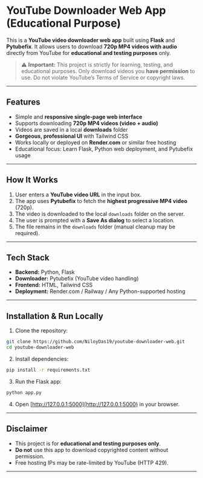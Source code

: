 # YouTube Downloader Web App (Educational Purpose)

This is a **YouTube video downloader web app** built using **Flask** and **Pytubefix**. It allows users to download **720p MP4 videos with audio** directly from YouTube for **educational and testing purposes** only.  

> ⚠️ **Important:** This project is strictly for learning, testing, and educational purposes. Only download videos you **have permission** to use. Do not violate YouTube’s Terms of Service or copyright laws.

---

## Features

- Simple and **responsive single-page web interface**  
- Supports downloading **720p MP4 videos (video + audio)**  
- Videos are saved in a local **downloads** folder  
- **Gorgeous, professional UI** with Tailwind CSS  
- Works locally or deployed on **Render.com** or similar free hosting  
- Educational focus: Learn Flask, Python web deployment, and Pytubefix usage  

---

## How It Works

1. User enters a **YouTube video URL** in the input box.  
2. The app uses **Pytubefix** to fetch the **highest progressive MP4 video** (720p).  
3. The video is downloaded to the local `downloads` folder on the server.  
4. The user is prompted with a **Save As dialog** to select a location.  
5. The file remains in the `downloads` folder (manual cleanup may be required).  

---

## Tech Stack

- **Backend:** Python, Flask  
- **Downloader:** Pytubefix (YouTube video handling)  
- **Frontend:** HTML, Tailwind CSS  
- **Deployment:** Render.com / Railway / Any Python-supported hosting  

---

## Installation & Run Locally

1. Clone the repository:
```bash
git clone https://github.com/NiloyDas19/youtube-downloader-web.git
cd youtube-downloader-web
````

2. Install dependencies:

```bash
pip install -r requirements.txt
```

3. Run the Flask app:

```bash
python app.py
```

4. Open [http://127.0.0.1:5000](http://127.0.0.1:5000) in your browser.

---


## Disclaimer

* This project is for **educational and testing purposes only**.
* **Do not** use this app to download copyrighted content without permission.
* Free hosting IPs may be rate-limited by YouTube (HTTP 429).

---
